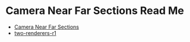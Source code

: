 

Camera Near Far Sections Read Me
===

* [Camera Near Far Sections]( http://jaanga.github.io/cookbook-threejs/examples/camera-near-far-sections/camera-near-far-sections-r1.html )
* [two-renderers-r1]( ./two-renderers-r1.html )
